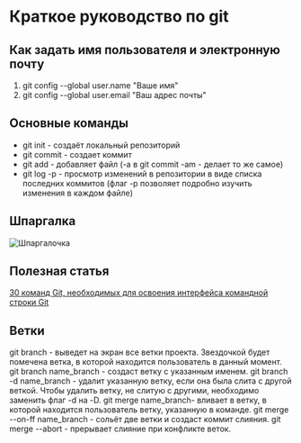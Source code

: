 # Краткое руководство по git
## Как задать имя пользователя и электронную почту
1. git config --global user.name "Ваше имя"
2. git config --global user.email "Ваш адрес почты"
## Основные команды
* git init - создаёт локальный репозиторий
* git commit - создает коммит
* git add - добавляет файл (-а в git commit -am - делает то же самое)
* git log -p - просмотр изменений в репозитории в виде списка последних коммитов (флаг -р позволяет подробно изучить изменения в каждом файле)
## Шпаргалка
![Шпаргалочка](https://www.neo-techno.ru/wp-content/uploads/2021/12/GIT_шпаргалка-2048x1448.png)
## Полезная статья
[30 команд Git, необходимых для освоения интерфейса командной строки Git](https://habr.com/ru/companies/ruvds/articles/599929/)

## Ветки 
git branch - выведет на экран все ветки проекта. Звездочкой будет помечена ветка, в которой находится пользователь в данный момент.
git branch name_branch - создаст ветку с указанным именем.
git branch -d name_branch - удалит указанную ветку, если она была слита с другой веткой. Чтобы удалить ветку, не слитую с другими, необходимо заменить флаг -d на -D.
git merge name_branch- вливает в ветку, в которой находится пользователь ветку, указанную в команде.
git merge --on-ff name_branch - сольёт две ветки и создаст коммит слияния.
git merge --abort - прерывает слияние при конфликте веток.
